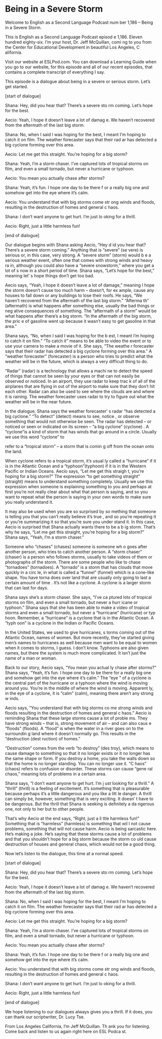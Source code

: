 # Being in a Severe Storm

Welcome to English as a Second Language Podcast num ber 1,186 – Being in a Severe Storm.

This is English as a Second Language Podcast episod e 1,186. Eleven hundred eighty-six. I’m your host, Dr. Jeff McQuillan, comi ng to you from the Center for Educational Development in beautiful Los Angeles, C alifornia.

Visit our website at ESLPod.com. You can download a  Learning Guide when you go to our website, for this episode and all of our recent episodes, that contains a complete transcript of everything I say.

This episode is a dialogue about being in a severe or serious storm. Let’s get started.

[start of dialogue]

Shana: Hey, did you hear that? There’s a severe sto rm coming. Let’s hope for the best.

Aecio: Yeah, I hope it doesn’t leave a lot of damag e. We haven’t recovered from the aftermath of the last big storm.

Shana: No, when I said I was hoping for the best, I  meant I’m hoping to catch it on film. The weather forecaster says that their rad ar has detected a big cyclone forming over this area.

Aecio: Let me get this straight. You’re hoping for a big storm?

Shana: Yeah, I’m a storm chaser. I’ve captured lots  of tropical storms on film, and even a small tornado, but never a hurricane or typhoon.

Aecio: You mean you actually chase after storms?

Shana: Yeah, it’s fun. I hope one day to be there f or a really big one and somehow get into the eye where it’s calm.

Aecio: You understand that with big storms come str ong winds and floods, resulting in the destruction of homes and general c haos.

Shana: I don’t want anyone to get hurt. I’m just lo oking for a thrill.

 Aecio: Right, just a little harmless fun!

[end of dialogue]

Our dialogue begins with Shana asking Aecio, “Hey d id you hear that? There’s a severe storm coming.” Anything that is “severe” (se vere) is serious or, in this case, very strong. A “severe storm” (storm) would b e a serious weather event, often one that comes with strong winds and heavy ra in, although you could also have a “severe snowstorm,” where you get a lot of s now in a short period of time. Shana says, “Let’s hope for the best,” meaning let’ s hope things don’t get too bad.

Aecio says, “Yeah, I hope it doesn’t leave a lot of  damage,” meaning I hope the storm doesn’t cause too much harm – doesn’t, for ex ample, cause any houses to fall down or any buildings to lose their roofs. He says, “We haven’t recovered from the aftermath of the last big storm.” “Afterma th” (aftermath) is what happens after something else, usually the bad things or neg ative consequences of something. The “aftermath of a storm” would be what  happens after there’s a big storm. “In the aftermath of the big storm, the pric e of gasoline went up because it wasn’t easy to get gasoline in that area.”

Shana says, “No, when I said I was hoping for the b est, I meant I’m hoping to catch it on film.” “To catch it” means to be able to video the event or to use your camera to make a movie of it. She says, “The weathe r forecaster says that their radar has detected a big cyclone forming over this area.” A “weather forecaster” (forecaster) is a person who tries to predict what the weather will be in the future, which is always a very difficult thing to do.

“Radar” (radar) is a technology that allows a machi ne to detect the speed of things that cannot be seen by your eyes or that can not easily be observed or noticed. In an airport, they use radar to keep trac k of all of the airplanes that are flying in out of the airport to make sure that they  don’t hit each other. Radar can also be used to see where the clouds are and where it is raining. The weather forecaster uses radar to try to figure out what the  weather will be in the near future.

In the dialogue, Shana says the weather forecaster’ s radar “has detected a big cyclone.” “To detect” (detect) means to see, notice , or observe something that would not otherwise be seen. The radar has detected  – or noticed or seen or indicated on its screen – “a big cyclone” (cyclone) . A “cyclone”is a kind of storm that has winds that go around in a circle. Usually we use this word “cyclone” to

refer to a “tropical storm” – a storm that is comin g off from the ocean onto the land.

When cyclone refers to a tropical storm, it’s usual ly called a “hurricane” if it is in the Atlantic Ocean and a “typhoon”(typhoon) if it is in the Western Pacific or Indian Oceans. Aecio says, “Let me get this straigh t, you’re hoping for a big storm?” The expression “to get something straight” (straight) means to understand something completely. Usually we use this expression when someone is explaining something to you and perhaps at first you’re not really clear about what that person is saying, and so you want to repeat what the person is saying in your own words to make sure you  really understand it.

It may also be used when you are so surprised by so mething that someone is telling you that you can’t really believe it’s true , and so you’re repeating it or you’re summarizing it so that you’re sure you under stand it. In this case, Aecio is surprised that Shana actually wants there to be a b ig storm. That’s why he says, “Let me get this straight, you’re hoping for a big storm?” Shana says, “Yeah, I’m a storm chaser.”

Someone who “chases” (chases) someone is someone wh o goes after another person, who tries to catch another person. A “storm  chaser” (chaser) is a person who follows storms, usually to take videos of them or photographs of the storm. There are some people who like to chase “tornadoes”  (tornadoes). A “tornado” is a storm that has clouds that move quickly in a circ le, in what is called a “funnel” (funnel) which is a cone-like shape. You have torna does over land that are usually only going to last a certain amount of time . It’s not like a cyclone. A cyclone is a larger storm that can last for days.

Shana says she’s a storm chaser. She says, “I’ve ca ptured lots of tropical storms on film, and even a small tornado, but never a hurr icane or typhoon.” Shana says that she has been able to make a video of tropical storms and even a small tornado, but never a “hurricane” (hurricane) or typ hoon. Remember, a “hurricane” is a cyclone that is in the Atlantic Ocean. A “typh oon” is a cyclone in the Indian or Pacific Oceans.

In the United States, we used to give hurricanes, s torms coming out of the Atlantic Ocean, names of women. But more recently, they’ve started giving men’s names to hurricanes as well because men want to be equal to women when it comes to storms, I guess. I don’t know. Typhoons are also given names, but there the system is much more complicated. It isn’t  just the name of a man or woman.

Back to our story, Aecio says, “You mean you actual ly chase after storms?” Shana says, “Yeah, it’s fun. I hope one day to be there for a really big one and somehow get into the eye where it’s calm.” The “eye ” of a cyclone is the central part of the hurricane or a typhoon where the wind is moving around you. You’re in the middle of where the wind is moving. Apparent ly, in the eye of a cyclone, it is “calm” (calm), meaning there aren’t any strong w inds.

Aecio says, “You understand that with big storms co me strong winds and floods resulting in the destruction of homes and general c haos.” Aecio is reminding Shana that these large storms cause a lot of proble ms. They have strong winds – that is, strong movement of air – and can also caus e “floods” (floods). A “flood” is when the water in a river goes on to the surroundin g land where it doesn’t normally go. This results in the “destruction (dest ruction) of homes.”

“Destruction” comes from the verb “to destroy” (des troy), which means to cause damage to something so that it no longer exists or it no longer has the same shape or form. If you destroy a home, you take the walls down so that the home is no longer standing. You can no longer use it. “C haos” (chaos) refers to confusion or disorder. These storms can cause “gene ral chaos,” meaning lots of problems in a certain area.

Shana says, “I don’t want anyone to get hurt. I’m j ust looking for a thrill.” A “thrill” (thrill) is a feeling of excitement. It’s something  that is pleasurable because perhaps it’s a little dangerous and you like a litt le danger. A thrill can simply be, however, something that is very exciting. It doesn’ t have to be dangerous. But the thrill that Shana is seeking is definitely a da ngerous one, not only to her but to other people.

That’s why Aecio at the end says, “Right, just a li ttle harmless fun!” Something that is “harmless” (harmless) is something that wil l not cause problems, something that will not cause harm. Aecio is being sarcastic here. He’s making a joke. He’s saying that these storms cause a lot of problems and that you shouldn’t hope for a big storm because the storm co uld cause destruction of houses and general chaos, which would not be a good  thing.

Now let’s listen to the dialogue, this time at a normal speed.

[start of dialogue]

Shana: Hey, did you hear that? There’s a severe sto rm coming. Let’s hope for the best.

Aecio: Yeah, I hope it doesn’t leave a lot of damag e. We haven’t recovered from the aftermath of the last big storm.

Shana: No, when I said I was hoping for the best, I  meant I’m hoping to catch it on film. The weather forecaster says that their rad ar has detected a big cyclone forming over this area.

Aecio: Let me get this straight. You’re hoping for a big storm?

Shana: Yeah, I’m a storm chaser. I’ve captured lots  of tropical storms on film, and even a small tornado, but never a hurricane or typhoon.

Aecio: You mean you actually chase after storms?

Shana: Yeah, it’s fun. I hope one day to be there f or a really big one and somehow get into the eye where it’s calm.

Aecio: You understand that with big storms come str ong winds and floods, resulting in the destruction of homes and general c haos.

Shana: I don’t want anyone to get hurt. I’m just lo oking for a thrill.

Aecio: Right, just a little harmless fun!

[end of dialogue]

We hope listening to our dialogues always gives you  a thrill. If it does, you can thank our scriptwriter, Dr. Lucy Tse.

From Los Angeles California, I’m Jeff McQuillan. Th ank you for listening. Come back and listen to us again right here on ESL Podca st.

